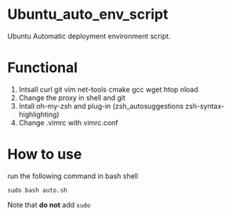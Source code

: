 # Ubuntu_auto_env_script
Ubuntu Automatic deployment environment script.



# Functional

1. Intsall curl git vim net-tools cmake gcc wget htop nload 
2. Change the proxy in shell and git
3. Intall oh-my-zsh and plug-in (zsh_autosuggestions zsh-syntax-highlighting)
4. Change .vimrc with vimrc.conf

# How to use
run the following command in bash shell

```shell
sudo bash auto.sh
```

Note that **do not** add `sudo`
